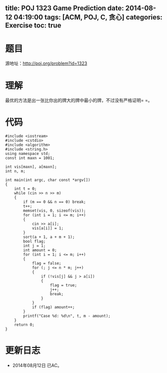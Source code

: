 ﻿title: POJ 1323 Game Prediction
date: 2014-08-12 04:19:00
tags: [ACM, POJ, C, 贪心]
categories: Exercise
toc: true
---
# 题目
源地址：http://poj.org/problem?id=1323

# 理解
最优的方法是出一张比你出的牌大的牌中最小的牌，不过没有严格证明= =。

<!-- more -->

# 代码
```
#include <iostream>
#include <cstdio>
#include <algorithm>
#include <string.h>
using namespace std;
const int maxn = 1001;

int vis[maxn], a[maxn];
int n, m;

int main(int argc, char const *argv[])
{
    int t = 0;
    while (cin >> n >> m)
    {
        if (m == 0 && n == 0) break;
        t++;
        memset(vis, 0, sizeof(vis));
        for (int i = 1; i <= m; i++)
        {
            cin >> a[i];
            vis[a[i]] = 1;
        }
        sort(a + 1, a + m + 1);
        bool flag;
        int j = 1;
        int amount = 0;
        for (int i = 1; i <= m; i++)
        {
            flag = false;
            for (; j <= n * m; j++)
            {
                if (!vis[j] && j > a[i])
                {
                    flag = true;
                    j++;
                    break;
                }
            }
            if (flag) amount++;
        }
        printf("Case %d: %d\n", t, m - amount);
    }
    return 0;
}
```
	
# 更新日志
- 2014年08月12日 已AC。
